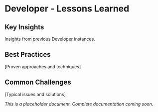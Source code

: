 # Developer - Lessons Learned

## Key Insights
Insights from previous Developer instances.

## Best Practices
[Proven approaches and techniques]

## Common Challenges
[Typical issues and solutions]

*This is a placeholder document. Complete documentation coming soon.*
